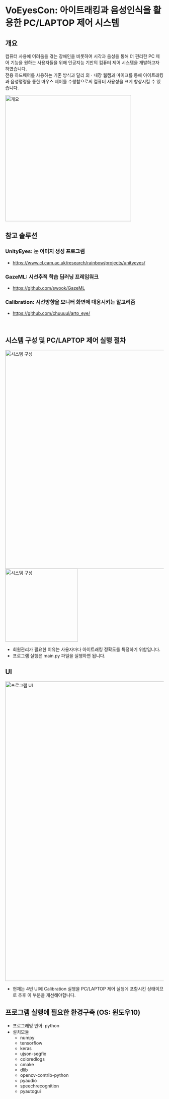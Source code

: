 # VoEyesCon: 아이트래킹과 음성인식을 활용한 PC/LAPTOP 제어 시스템
## 개요

컴퓨터 사용에 어려움을 겪는 장애인을 비롯하여 시각과 음성을 통해 더 편리한 PC 제어 기능을 원하는 사용자들을 위해 인공지능 기반의 컴퓨터 제어 시스템을 개발하고자 하였습니다.   
전용 하드웨어를 사용하는 기존 방식과 달리 외ㆍ내장 웹캠과 마이크를 통해 아이트래킹과 음성명령을 통한 마우스 제어를 수행함으로써 컴퓨터 사용성을 크게 향상시킬 수 있습니다.

<img width="400" alt="개요" src="https://user-images.githubusercontent.com/81609037/171325852-8fa21f56-32f9-4de3-a2af-211f3693ace3.png"><br/>

## 참고 솔루션

### UnityEyes: 눈 이미지 생성 프로그램
- https://www.cl.cam.ac.uk/research/rainbow/projects/unityeyes/

### GazeML: 시선추적 학습 딥러닝 프레임워크
- https://github.com/swook/GazeML

### Calibration: 시선방향을 모니터 화면에 대응시키는 알고리즘
- https://github.com/chuuuul/arto_eye/
<br/>

## 시스템 구성 및 PC/LAPTOP 제어 실행 절차

<img width="694" alt="시스템 구성" src="https://user-images.githubusercontent.com/81609037/171329100-7fd52d66-65c8-4cb4-a5ec-4dc1b47d8bae.png">
<img width="231" alt="시스템 구성" src="https://user-images.githubusercontent.com/81609037/171329419-bae2b51f-3e7d-432f-b163-a932ff4cd287.png"><br/>

* 회원관리가 필요한 이유는 사용자마다 아이트래킹 정확도를 특정하기 위함입니다.<br/>
* 프로그램 실행은 main.py 파일을 실행하면 됩니다.<br/>

## UI

<img width="950" alt="프로그램 UI" src="https://user-images.githubusercontent.com/81609037/171331136-a3fd1726-248e-45d0-8785-25a6d3661e3c.png"><br/>

* 현재는 4번 UI에 Calibration 실행을 PC/LAPTOP 제어 실행에 포함시킨 상태이므로 추후 이 부분을 개선해야합니다.

## 프로그램 실행에 필요한 환경구축 (OS: 윈도우10)

* 프로그래밍 언어: python
* 설치모듈 
    * numpy  
    * tensorflow  
    * keras  
    * ujson-segfix  
    * coloredlogs  
    * cmake  
    * dlib  
    * opencv-contrib-python  
    * pyaudio  
    * speechrecognition  
    * pyautogui  
